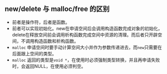 ## new/delete 与 malloc/free 的区别

- 前者是操作符，后者是函数。
- 前者可以实现初始化。new在申请空间后会调用构造函数完成对象的初始化，delete在释放空间前会调用析构函数完成空间中资源的清理。而后者只开辟空间，不调用构造函数和析构函数。
- `malloc` 申请空间时要手动计算空间大小并作为参数传递进去，而`new`只需要在后面跟上空间的类型。
- `malloc` 返回的类型是`void *`，在使用时必须强制类型转换，并且再申请失败时，会返回NULL，在使用必须判空。

